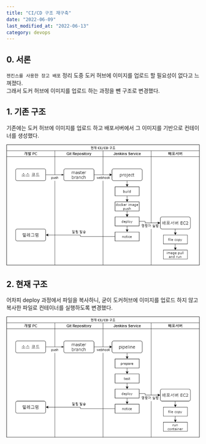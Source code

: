 ```yaml
---
title: "CI/CD 구조 재구축"
date: "2022-06-09"
last_modified_at: "2022-06-13"
category: devops
---
```


## 0. 서론
`젠킨스를 사용한 장고 배포` 정리 도중 도커 허브에 이미지를 업로드 할 필요성이 없다고 느껴졌다.  
그래서 도커 허브에 이미지를 업로드 하는 과정을 뺀 구조로 변경했다.

## 1. 기존 구조
기존에는 도커 허브에 이미지를 업로드 하고 배포서버에서 그 이미지를 기반으로 컨테이너를 생성했다.

![previous-strucutre](./100-previous-strucutre.png)

## 2. 현재 구조
어차피 deploy 과정에서 파일을 복사하니, 굳이 도커허브에 이미지를 업로드 하지 않고 복사한 파일로 컨테이너를 실행하도록 변경했다.

![current-strucutre](./200-current-strucutre.png)
